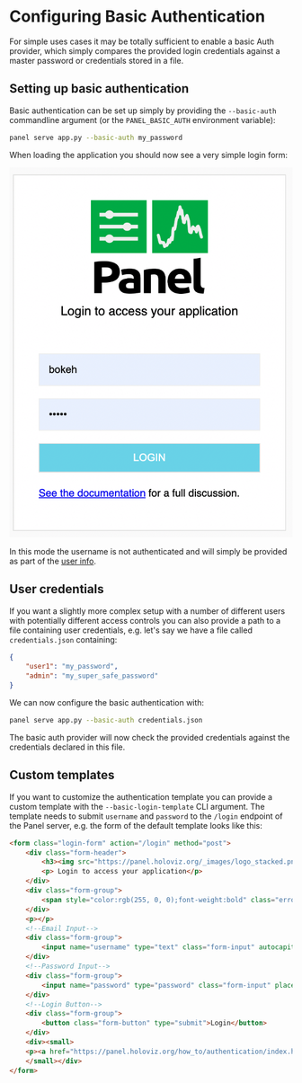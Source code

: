 # Configuring Basic Authentication

For simple uses cases it may be totally sufficient to enable a basic Auth provider, which simply compares the provided login credentials against a master password or credentials stored in a file.

## Setting up basic authentication

Basic authentication can be set up simply by providing the `--basic-auth` commandline argument (or the `PANEL_BASIC_AUTH` environment variable):

```bash
panel serve app.py --basic-auth my_password
```

When loading the application you should now see a very simple login form:

![Panel Pyodide App](../../_static/images/basic_auth.png)

In this mode the username is not authenticated and will simply be provided as part of the [user info](user_info.md).

## User credentials

If you want a slightly more complex setup with a number of different users with potentially different access controls you can also provide a path to a file containing user credentials, e.g. let's say we have a file called `credentials.json` containing:

```json
{
    "user1": "my_password",
	"admin": "my_super_safe_password"
}
```

We can now configure the basic authentication with:

```bash
panel serve app.py --basic-auth credentials.json
```

The basic auth provider will now check the provided credentials against the credentials declared in this file.

## Custom templates

If you want to customize the authentication template you can provide a custom template with the `--basic-login-template` CLI argument. The template needs to submit `username` and `password` to the `/login` endpoint of the Panel server, e.g. the form of the default template looks like this:

```html
<form class="login-form" action="/login" method="post">
    <div class="form-header">
        <h3><img src="https://panel.holoviz.org/_images/logo_stacked.png" width="150" height="120"></h3>
        <p> Login to access your application</p>
    </div>
    <div class="form-group">
        <span style="color:rgb(255, 0, 0);font-weight:bold" class="errormessage">{{errormessage}}</span>
    </div>
    <p></p>
    <!--Email Input-->
    <div class="form-group">
        <input name="username" type="text" class="form-input" autocapitalize="off" autocorrect="off" placeholder="username">
    </div>
    <!--Password Input-->
    <div class="form-group">
        <input name="password" type="password" class="form-input" placeholder="password">
    </div>
    <!--Login Button-->
    <div class="form-group">
        <button class="form-button" type="submit">Login</button>
    </div>
    <div><small>
    <p><a href="https://panel.holoviz.org/how_to/authentication/index.html">See the documentation</a> for a full discussion.</p>
    </small></div>
</form>
```
